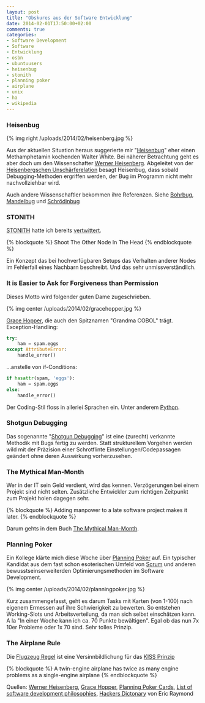 ```yaml
---
layout: post
title: "Obskures aus der Software Entwicklung"
date: 2014-02-01T17:50:00+02:00
comments: true
categories:
- Software Development
- Software
- Entwicklung
- osbn
- ubuntuusers
- heisenbug
- stonith
- planning poker
- airplane
- unix
- ha
- wikipedia
---
```


### Heisenbug

{% img right /uploads/2014/02/heisenberg.jpg %}

Aus der aktuellen Situation heraus suggerierte mir "[Heisenbug](https://en.wikipedia.org/wiki/Heisenbug)" eher
einen Methamphetamin kochenden Walter White. Bei näherer Betrachtung geht es aber
doch um den Wissenschafter [Werner Heisenberg](https://en.wikipedia.org/wiki/Werner_Heisenberg).
Abgeleitet von der [Heisenbergschen Unschärferelation](https://de.wikipedia.org/wiki/Heisenbergsche_Unsch%C3%A4rferelation)
besagt Heisenbug, dass sobald Debugging-Methoden ergriffen werden, der Bug im
Programm nicht mehr nachvollziehbar wird.

Auch andere Wissenschaftler bekommen ihre Referenzen. Siehe [Bohrbug](http://www.catb.org/jargon/html/B/Bohr-bug.html),
[Mandelbug](http://www.catb.org/jargon/html/M/mandelbug.html) und [Schrödinbug](http://www.catb.org/jargon/html/S/schroedinbug.html)

### STONITH

[STONITH](https://en.wikipedia.org/wiki/STONITH) hatte ich bereits
[vertwittert](https://twitter.com/noqqe/status/421178550012874752).

{% blockquote %}
Shoot The Other Node In The Head
{% endblockquote %}

Ein Konzept das bei hochverfügbaren
Setups das Verhalten anderer Nodes im Fehlerfall eines Nachbarn beschreibt. Und das sehr
unmissverständlich.

### It is Easier to Ask for Forgiveness than Permission

Dieses Motto wird folgender guten Dame zugeschrieben.

{% img center /uploads/2014/02/gracehopper.jpg %}

[Grace Hopper](https://en.wikipedia.org/wiki/Grace_Hopper), die auch den Spitznamen "Grandma COBOL" trägt. Exception-Handling:

``` python 
try:
    ham = spam.eggs
except AttributeError:
    handle_error()
```

...anstelle von if-Conditions:

``` python 
if hasattr(spam, 'eggs'):
    ham = spam.eggs
else:
    handle_error()
```

Der Coding-Stil floss in allerlei Sprachen ein.
Unter anderem [Python](https://en.wikipedia.org/wiki/Python_syntax_and_semantics#Exceptions).

### Shotgun Debugging

Das sogenannte "[Shotgun Debugging](https://en.wikipedia.org/wiki/Shotgun_debugging)" ist
eine (zurecht) verkannte Methodik mit Bugs fertig zu werden. Statt
strukturellem Vorgehen werden wild mit der Präzision einer Schrotflinte
Einstellungen/Codepassagen geändert ohne deren Auswirkung vorherzusehen.

### The Mythical Man-Month

Wer in der IT sein Geld verdient, wird das kennen. Verzögerungen bei einem Projekt
sind nicht selten. Zusätzliche Entwickler zum richtigen
Zeitpunkt zum Projekt holen dagegen sehr.

{% blockquote %}
Adding manpower to a late software project makes it later.
{% endblockquote %}

Darum gehts in dem Buch [The Mythical Man-Month](https://en.wikipedia.org/wiki/The_Mythical_Man-Month).

### Planning Poker

Ein Kollege klärte mich diese Woche über [Planning Poker](https://en.wikipedia.org/wiki/Planning_poker) auf.
Ein typischer Kandidat aus dem fast schon esoterischen Umfeld von
[Scrum](https://en.wikipedia.org/wiki/Scrum_\(development\)) und
anderen bewusstseinserweiterden Optimierungsmethoden im Software Development.

{% img center /uploads/2014/02/planningpoker.jpg %}

Kurz zusammengefasst, geht es darum Tasks mit Karten (von 1-100) nach eigenem Ermessen auf ihre
Schwierigkeit zu bewerten. So entstehen Working-Slots und Arbeitsverteilung, da
man sich selbst einschätzen kann. A la "In einer Woche kann ich ca. 70 Punkte
bewältigen". Egal ob das nun 7x 10er Probleme oder 1x 70 sind. Sehr tolles
Prinzip.

### The Airplane Rule

Die [Flugzeug Regel](http://www.catb.org/jargon/html/A/airplane-rule.html)
ist eine Versinnbildlichung für das [KISS Prinzip](https://en.wikipedia.org/wiki/KISS_principle)

{% blockquote %}
A twin-engine airplane has twice as many engine problems as a single-engine airplane
{% endblockquote %}


Quellen:
[Werner Heisenberg](https://en.wikipedia.org/wiki/File:Bundesarchiv_Bild183-R57262,_Werner_Heisenberg.jpg),
[Grace Hopper](https://en.wikipedia.org/wiki/File:Grace_Hopper_and_UNIVAC.jpg),
[Planning Poker Cards](https://en.wikipedia.org/wiki/File:CrispPlanningPokerDeck.jpg),
[List of software development philosophies](https://en.wikipedia.org/wiki/List_of_software_development_philosophies),
[Hackers Dictonary](http://www.catb.org/jargon/) von Eric Raymond
